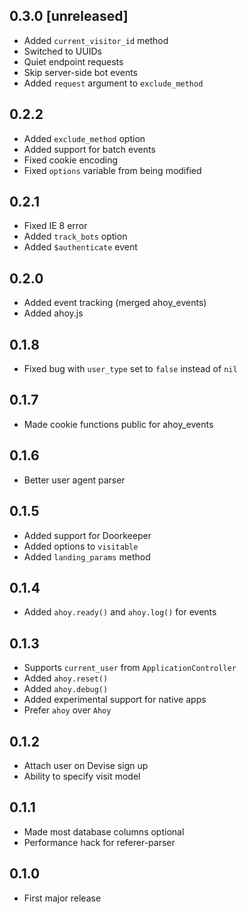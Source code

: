 ## 0.3.0 [unreleased]

- Added `current_visitor_id` method
- Switched to UUIDs
- Quiet endpoint requests
- Skip server-side bot events
- Added `request` argument to `exclude_method`

## 0.2.2

- Added `exclude_method` option
- Added support for batch events
- Fixed cookie encoding
- Fixed `options` variable from being modified

## 0.2.1

- Fixed IE 8 error
- Added `track_bots` option
- Added `$authenticate` event

## 0.2.0

- Added event tracking (merged ahoy_events)
- Added ahoy.js

## 0.1.8

- Fixed bug with `user_type` set to `false` instead of `nil`

## 0.1.7

- Made cookie functions public for ahoy_events

## 0.1.6

- Better user agent parser

## 0.1.5

- Added support for Doorkeeper
- Added options to `visitable`
- Added `landing_params` method

## 0.1.4

- Added `ahoy.ready()` and `ahoy.log()` for events

## 0.1.3

- Supports `current_user` from `ApplicationController`
- Added `ahoy.reset()`
- Added `ahoy.debug()`
- Added experimental support for native apps
- Prefer `ahoy` over `Ahoy`

## 0.1.2

- Attach user on Devise sign up
- Ability to specify visit model

## 0.1.1

- Made most database columns optional
- Performance hack for referer-parser

## 0.1.0

- First major release
